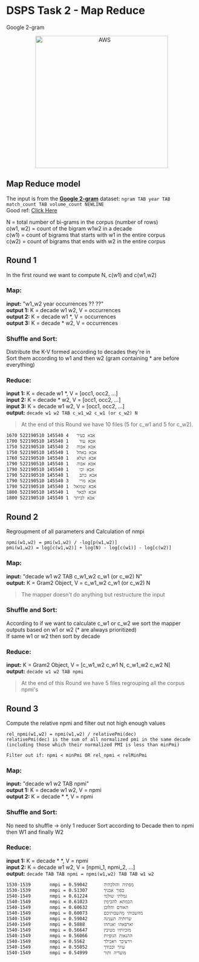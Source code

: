 # DSPS Task 2 - Map Reduce

Google 2-gram

<p align="center">
  <a href="#dsps-task-2---map-reduce"><img src="https://miro.medium.com/max/4000/1*b_al7C5p26tbZG4sy-CWqw.png" width="350" title="AWS" target="_blank"/></a>
</p>

## Map Reduce model

The input is from the **[Google 2-gram](http://storage.googleapis.com/books/ngrams/books/datasetsv2.html)** dataset: `ngram TAB year TAB match_count TAB volume_count NEWLINE`  
Good ref: [Click Here](https://github.com/MaorRocky/Collocation-Extraction-Amazon-EMR)

N           = total number of bi-grams in the corpus (number of rows)  
c(w1, w2)   = count of the bigram w1w2 in a decade  
c(w1)       = count of bigrams that starts with w1 in the entire corpus  
c(w2)       = count of bigrams that ends with w2 in the entire corpus  

## Round 1

In the first round we want to compute N, c(w1) and c(w1,w2)

### Map:
__input:__ "w1_w2 year occurrences ?? ??"  
__output 1:__ K = decade w1 w2, V = occurrences  
__output 2:__ K = decade w1 *, V = occurrences  
__output 3:__ K = decade * w2, V = occurrences  

### Shuffle and Sort:
Distribute the K-V formed according to decades they're in  
Sort them according to w1 and then w2 (gram containing * are before everything)

### Reduce:
__input 1:__ K = decade w1 *,  V = [occ1, occ2, ...]  
__input 2:__ K = decade * w2,  V = [occ1, occ2, ...]  
__input 3:__ K = decade w1 w2,  V = [occ1, occ2, ...]  
__output:__ `decade w1 w2 TAB c_w1_w2 c_w1 (or c_w2) N`

> At the end of this Round we have 10 files (5 for c_w1 and 5 for c_w2).

```text
1670 אבא בעיר	4 145540 522190510
1700 אבא עוד	1 145540 522190510
1750 אבא אבוה	2 145540 522190510
1750 אבא באהל	1 145540 522190510
1760 אבא ושלא	1 145540 522190510
1790 אבא אבוה	1 145540 522190510
1790 אבא וכו	1 145540 522190510
1790 אבא כתב	1 145540 522190510
1790 אבא מרי	3 145540 522190510
1790 אבא שמואל	1 145540 522190510
1800 אבא לבאר	1 145540 522190510
1800 אבא לביתך	1 145540 522190510
```

## Round 2

Regroupment of all parameters and Calculation of nmpi  

```text
npmi(w1,w2) = pmi(w1,w2) / -log[p(w1,w2)]
pmi(w1,w2) = log[c(w1,w2)] + log(N) - log[c(w1)] - log[c(w2)]
```

### Map:
__input:__ "decade w1 w2 TAB c_w1_w2 c_w1 (or c_w2) N"  
__output:__ K = Gram2 Object, V = c_w1_w2 c_w1 (or c_w2) N  

> The mapper doesn't do anything but restructure the input 

### Shuffle and Sort:
According to if we want to calculate c_w1 or c_w2 we sort the mapper outputs
based on w1 or w2 (* are always prioritized)  
If same w1 or w2 then sort by decade

### Reduce:
__input:__ K = Gram2 Object,  V = [c_w1_w2 c_w1 N, c_w1_w2 c_w2 N]  
__output:__ `decade w1 w2 TAB npmi`

> At the end of this Round we have 5 files regrouping all the corpus npmi's

## Round 3

Compute the relative npmi and filter out not high enough values

```text
rel_npmi(w1,w2) = npmi(w1,w2) / relativePmi(dec)  
relativePmi(dec) is the sum of all normalized pmi in the same decade (including those which their normalized PMI is less than minPmi)
```

```text
Filter out if: npmi < minPmi OR rel_npmi < relMinPmi
```

### Map:
__input:__ "decade w1 w2 TAB npmi"  
__output 1:__ K = decade w1 w2, V = npmi  
__output 2:__ K = decade *  *, V = npmi

### Shuffle and Sort:
No need to shuffle -> only 1 reducer
Sort according to Decade then to npmi then W1 and finally W2

### Reduce:
__input 1:__ K = decade *  *, V = npmi  
__input 2:__ K = decade w1 w2, V = [npmi_1, npmi_2, ...]  
__output:__ `decade TAB TAB npmi = npmi(w1,w2) TAB TAB w1 w2`

```text
1530-1539		nmpi = 0.59042		מפתיה והולכתיה	
1530-1539		nmpi = 0.51307		בפוך אבניך	
1540-1549		nmpi = 0.61224		גמלתי שולמי	
1540-1549		nmpi = 0.61023		הכמתא להכימין	
1540-1549		nmpi = 0.60632		האודם והלובן	
1540-1549		nmpi = 0.60073		מהשבותי מהשבותיכם	
1540-1549		nmpi = 0.59042		שרותיה תענינה	
1540-1549		nmpi = 0.5888		וארפאהו ואנחהו	
1540-1549		nmpi = 0.56647		מזכיותיו מטיבין	
1540-1549		nmpi = 0.56066		ההנאות הגופיות	
1540-1549		nmpi = 0.5562		וירעיבך ויאכילך	
1540-1549		nmpi = 0.55052		עוזך וכבודך	
1540-1549		nmpi = 0.54999		מועדיה ותור	
```
